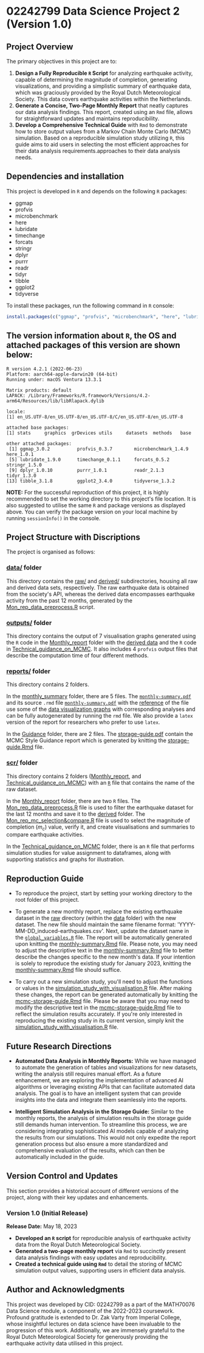 # 02242799 Data Science Project 2 (Version 1.0)

## Project Overview

The primary objectives in this project are to:

1. **Design a Fully Reproducible `R` Script** for analyzing earthquake activity, capable of determining the magnitude of completion, generating visualizations, and providing a simplistic summary of earthquake data, which was graciously provided by the Royal Dutch Meteorological Society. This data covers earthquake activities within the Netherlands.
2. **Generate a Concise, Two-Page Monthly Report** that neatly captures our data analysis findings. This report, created using an `Rmd` file, allows for straightforward updates and maintains reproducibility.
3. **Develop a Comprehensive Technical Guide** with `Rmd` to demonstrate how to store output values from a Markov Chain Monte Carlo (MCMC) simulation. Based on a reproducible simulation study utilizing `R`, this guide aims to aid users in selecting the most efficient approaches for their data analysis requirements.approaches to their data analysis needs.

## Dependencies and installation
This project is developed in `R` and depends on the following `R` packages:

- ggmap
- profvis
- microbenchmark
- here
- lubridate
- timechange
- forcats
- stringr
- dplyr
- purrr
- readr
- tidyr
- tibble
- ggplot2
- tidyverse

To install these packages, run the following command in `R` console:

```R
install.packages(c("ggmap", "profvis", "microbenchmark", "here", "lubridate", "timechange", "forcats", "stringr", "dplyr", "purrr", "readr", "tidyr", "tibble", "ggplot2", "tidyverse"))
```

## The version information about `R`, the OS and attached packages of this version are shown below:
```
R version 4.2.1 (2022-06-23)
Platform: aarch64-apple-darwin20 (64-bit)
Running under: macOS Ventura 13.3.1

Matrix products: default
LAPACK: /Library/Frameworks/R.framework/Versions/4.2-arm64/Resources/lib/libRlapack.dylib

locale:
[1] en_US.UTF-8/en_US.UTF-8/en_US.UTF-8/C/en_US.UTF-8/en_US.UTF-8

attached base packages:
[1] stats     graphics  grDevices utils     datasets  methods   base     

other attached packages:
 [1] ggmap_3.0.2          profvis_0.3.7        microbenchmark_1.4.9 here_1.0.1          
 [5] lubridate_1.9.0      timechange_0.1.1     forcats_0.5.2        stringr_1.5.0       
 [9] dplyr_1.0.10         purrr_1.0.1          readr_2.1.3          tidyr_1.3.0         
[13] tibble_3.1.8         ggplot2_3.4.0        tidyverse_1.3.2 
```

**NOTE:** For the successful reproduction of this project, it is highly recommended to set the working directory to this project's file location. It is also suggested to utilise the same `R` and package versions as displayed above. You can verify the package version on your local machine by running `sessionInfo()` in the console.

## Project Structure with Discriptions

The project is organised as follows:

### [data/](/data/) folder

This directory contains the [raw/](/data/raw/) and [derived/](/data/derived/) subdirectories, housing all raw and derived data sets, respectively. The raw earthquake data is obtained from the society's API, whereas the derived data encompasses earthquake activity from the past 12 months, generated by the [Mon_rep_data_preprocess.R](/scr/Monthly_report/Mon_rep_data_preprocess.R) script.

### [outputs/](/outputs/) folder

This directory contains the output of 7 visualisation graphs generated using the `R` code in the [Monthly_report](/scr/Monthly_report/Mon_rep_mc_selection%26compare.R) folder with the [derived data](/data/derived/) and the `R` code in [Technical_guidance_on_MCMC](/scr/Technical_guidance_on_MCMC/). It also includes 4 `profvis` output files that describe the computation time of four different methods.

### [reports/](/outputs/) folder

This directory contains 2 folders. 

In the [monthly_summary](/reports/mothly_summary/) folder, there are 5 files. The [`monthly-summary.pdf`](/reports/mothly_summary/02242799-monthly-summary.pdf) and its source `.rmd` file [`monthly-summary.pdf`](/reports/mothly_summary/02242799-monthly-summary.Rmd) with the [reference](/reports/mothly_summary/references.bib) of the file use some of the [data visualization graphs](/outputs/) with corresponding analyses and can be fully autogenerated by running the `rmd` file. We also provide a `latex` version of the report for researchers who prefer to use `latex`.

In the [Guidance](/reports/Guidance/) folder, there are 2 files. The [storage-guide.pdf](/reports/Guidance/02242799-mcmc-storage-guide.pdf) contain the MCMC Style Guidance report which is generated by knitting the [storage-guide.Rmd](/reports/Guidance/02242799-mcmc-storage-guide.Rmd) file.

### [scr/](/scr/) folder

This directory contains 2 folders ([Monthly_report](/scr/Monthly_report/), and [Technical_guidance_on_MCMC](/scr/Technical_guidance_on_MCMC/)) with an [`R`](/scr/global_variables.R) file that contains the name of the raw dataset.

In the [Monthly_report](/scr/Monthly_report/) folder, there are two `R` files. The [Mon_rep_data_preprocess.R](scr/Monthly_report/Mon_rep_data_preprocess.R) file is used to filter the earthquake dataset for the last 12 months and save it to the [derived](data/derived/) folder. The [Mon_rep_mc_selection&compare.R](scr/Monthly_report/Mon_rep_mc_selection&compare.R) file is used to select the magnitude of completion ($m_c$) value, verify it, and create visualisations and summaries to compare earthquake activities.

In the [Technical_guidance_on_MCMC](scr/Technical_guidance_on_MCMC) folder, there is an `R` file that performs simulation studies for value assignment to dataframes, along with supporting statistics and graphs for illustration.

## Reproduction Guide

- To reproduce the project, start by setting your working directory to the root folder of this project.

- To generate a new monthly report, replace the existing earthquake dataset in the [raw](/data/raw/) directory (within the [data](/data) folder) with the new dataset. The new file should maintain the same filename format: 'YYYY-MM-DD_induced-earthquakes.csv'. Next, update the dataset name in the [`global_variables.R`](/scr/global_variables.R) file. The report will be automatically generated upon knitting the [monthly-summary.Rmd](/reports/monthly_summary/02242799-monthly-summary.Rmd) file. Please note, you may need to adjust the descriptive text in the [monthly-summary.Rmd](/reports/monthly_summary/02242799-monthly-summary.Rmd) file to better describe the changes specific to the new month's data. If your intention is solely to reproduce the existing study for January 2023, knitting the [monthly-summary.Rmd](/reports/monthly_summary/02242799-monthly-summary.Rmd) file should suffice.

- To carry out a new simulation study, you'll need to adjust the functions or values in the [simulation_study_with_visualisation.R](/scr/Technical_guidance_on_MCMC/simulation_study_with_visualisation.R) file. After making these changes, the report can be generated automatically by knitting the [mcmc-storage-guide.Rmd](reports/Guidance/02242799-mcmc-storage-guide.Rmd) file. Please be aware that you may need to modify the descriptive text in the [mcmc-storage-guide.Rmd](reports/Guidance/02242799-mcmc-storage-guide.Rmd) file to reflect the simulation results accurately. If you're only interested in reproducing the existing study in its current version, simply knit the [simulation_study_with_visualisation.R](/scr/Technical_guidance_on_MCMC/simulation_study_with_visualisation.R) file.

## Future Research Directions

- **Automated Data Analysis in Monthly Reports:** While we have managed to automate the generation of tables and visualizations for new datasets, writing the analysis still requires manual effort. As a future enhancement, we are exploring the implementation of advanced AI algorithms or leveraging existing APIs that can facilitate automated data analysis. The goal is to have an intelligent system that can provide insights into the data and integrate them seamlessly into the reports.

- **Intelligent Simulation Analysis in the Storage Guide:** Similar to the monthly reports, the analysis of simulation results in the storage guide still demands human intervention. To streamline this process, we are considering integrating sophisticated AI models capable of analyzing the results from our simulations. This would not only expedite the report generation process but also ensure a more standardized and comprehensive evaluation of the results, which can then be automatically included in the guide.


## Version Control and Updates

This section provides a historical account of different versions of the project, along with their key updates and enhancements.

### Version 1.0 (Initial Release)
**Release Date:** May 18, 2023

- **Developed an `R` script** for reproducible analysis of earthquake activity data from the Royal Dutch Meteorological Society.
- **Generated a two-page monthly report** via `Rmd` to succinctly present data analysis findings with easy updates and reproducibility.
- **Created a technical guide using `Rmd`** to detail the storing of MCMC simulation output values, supporting users in efficient data analysis.

## Author and Acknowledgments

This project was developed by CID: 02242799 as a part of the MATH70076 Data Science module, a component of the 2022-2023 coursework. Profound gratitude is extended to Dr. Zak Varty from Imperial College, whose insightful lectures on data science have been invaluable to the progression of this work. Additionally, we are immensely grateful to the Royal Dutch Meteorological Society for generously providing the earthquake activity data utilised in this project.